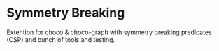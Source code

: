 # Symmetry Breaking
 Extention for choco &amp; choco-graph with symmetry breaking predicates (CSP) and bunch of tools and testing.
